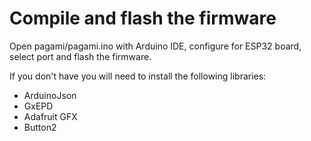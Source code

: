 # Compile and flash the firmware

Open pagami/pagami.ino with Arduino IDE, configure for ESP32 board, select port and flash the firmware.

If you don't have you will need to install the following libraries:

- ArduinoJson
- GxEPD
- Adafruit GFX
- Button2
